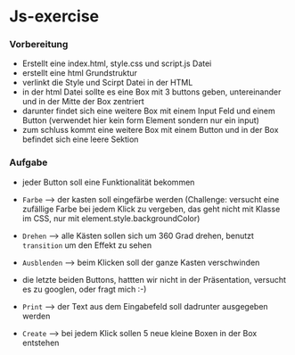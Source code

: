# Js-exercise


### Vorbereitung

- Erstellt eine index.html, style.css und script.js Datei
- erstellt eine html Grundstruktur
- verlinkt die Style und Scirpt Datei in der HTML
- in der html Datei sollte es eine Box mit 3 buttons geben, untereinander und in der Mitte der Box zentriert 
- darunter findet sich eine weitere Box mit einem Input Feld und einem Button (verwendet hier kein form Element sondern nur ein input)
- zum schluss kommt eine weitere Box mit einem Button und in der Box befindet sich eine leere Sektion

### Aufgabe
- jeder Button soll eine Funktionalität bekommen
- `Farbe` --> der kasten soll eingefärbe werden (Challenge: versucht eine zufällige Farbe bei jedem Klick zu vergeben, das geht nicht mit Klasse im CSS, nur mit element.style.backgroundColor)
- `Drehen` --> alle Kästen sollen sich um 360 Grad drehen, benutzt `transition` um den Effekt zu sehen 
- `Ausblenden` --> beim Klicken soll der ganze Kasten verschwinden

- die letzte beiden Buttons, hattten wir nicht in der Präsentation, versucht es zu googlen, oder fragt mich :-)
- `Print` --> der Text aus dem Eingabefeld soll dadrunter ausgegeben werden
- `Create` --> bei jedem Klick sollen 5 neue kleine Boxen in der Box entstehen

